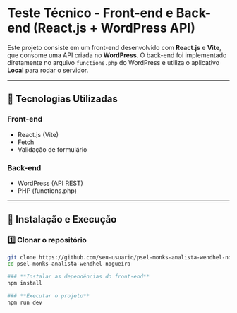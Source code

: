 # Teste Técnico - Front-end e Back-end (React.js + WordPress API)

Este projeto consiste em um front-end desenvolvido com **React.js** e **Vite**, que consome uma API criada no **WordPress**. O back-end foi implementado diretamente no arquivo `functions.php` do WordPress e utiliza o aplicativo **Local** para rodar o servidor.

---

## 🚀 Tecnologias Utilizadas

### **Front-end**

- React.js (Vite)
- Fetch
- Validação de formulário

### **Back-end**

- WordPress (API REST)
- PHP (functions.php)

---

## 📂 Instalação e Execução

### 1️⃣ Clonar o repositório

```sh
git clone https://github.com/seu-usuario/psel-monks-analista-wendhel-nogueira
cd psel-monks-analista-wendhel-nogueira

### **Instalar as dependências do front-end**
npm install

### **Executar o projeto**
npm run dev
```
